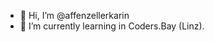 - 👋 Hi, I’m @affenzellerkarin
- 🌱 I’m currently learning in Coders.Bay (Linz).

<!---
affenzellerkarin/affenzellerkarin is a ✨ special ✨ repository because its `README.md` (this file) appears on your GitHub profile.
You can click the Preview link to take a look at your changes.
--->
